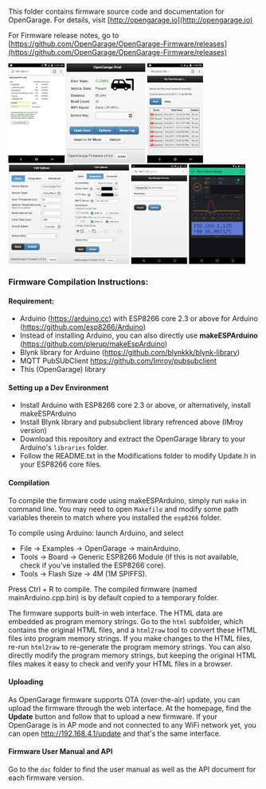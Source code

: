 
This folder contains firmware source code and documentation for OpenGarage. For details, visit [http://opengarage.io](http://opengarage.io)

For Firmware release notes, go to [https://github.com/OpenGarage/OpenGarage-Firmware/releases](https://github.com/OpenGarage/OpenGarage-Firmware/releases)

<img src="Screenshots/1_og_ap.png" height=200> <img src="Screenshots/2_og_home.png" height=200> <img src="Screenshots/3_og_log.png" height=200> <img src="Screenshots/4_og_options.png" height=200><img src="Screenshots/7_og_options_int.png" height=200> <img src="Screenshots/5_og_update.png" height=200> <img src="Screenshots/6_og_blynk_app.png" height=200>


### Firmware Compilation Instructions:

#### Requirement:

* Arduino (https://arduino.cc) with ESP8266 core 2.3 or above for Arduino (https://github.com/esp8266/Arduino)
* Instead of installing Arduino, you can also directly use **makeESPArduino** (https://github.com/plerup/makeEspArduino)
* Blynk library for Arduino (https://github.com/blynkkk/blynk-library)
* MQTT PubSUbClient https://github.com/Imroy/pubsubclient
* This (OpenGarage) library

#### Setting up a Dev Environment

* Install Arduino with ESP8266 core 2.3 or above, or alternatively, install makeESPArduino
* Install Blynk library and pubsubclient library refrenced above (IMroy version)
* Download this repository and extract the OpenGarage library to your Arduino's `libraries` folder.
* Follow the README.txt in the Modifications folder to modify Update.h in your ESP8266 core files.

#### Compilation

To compile the firmware code using makeESPArduino, simply run `make` in command line. You may need to open `Makefile` and modify some path variables therein to match where you installed the `esp8266` folder.

To compile using Arduino: launch Arduino, and select

* File -> Examples -> OpenGarage -> mainArduino.
* Tools -> Board -> Generic ESP8266 Module (if this is not available, check if you've installed the ESP8266 core).
* Tools -> Flash Size -> 4M (1M SPIFFS).

Press Ctrl + R to compile. The compiled firmware (named mainArduino.cpp.bin) is by default copied to a temporary folder.

The firmware supports built-in web interface. The HTML data are embedded as program memory strings. Go to the `html` subfolder, which contains the original HTML files, and a `html2raw` tool to convert these HTML files into program memory strings. If you make changes to the HTML files, re-run `html2raw` to re-generate the program memory strings. You can also directly modify the program memory strings, but keeping the original HTML files makes it easy to check and verify your HTML files in a browser.


#### Uploading

As OpenGarage firmware supports OTA (over-the-air) update, you can upload the firmware through the web interface. At the homepage, find the **Update** button and follow that to upload a new firmware. If your OpenGarage is in AP mode and not connected to any WiFi network yet, you can open http://192.168.4.1/update and that's the same interface.

#### Firmware User Manual and API

Go to the `doc` folder to find the user manual as well as the API document for each firmware version.


